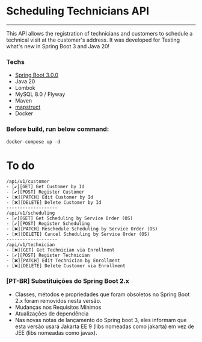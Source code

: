 # Scheduling Technicians API
------------------------
This API allows the registration of technicians and customers to schedule a technical
visit at the customer's address. It was developed for Testing what's new in Spring Boot 3 and Java 20!

### Techs
- [Spring Boot 3.0.0](https://github.com/spring-projects/spring-boot/wiki/Spring-Boot-3.0.0-M1-Release-Notes)
- Java 20
- Lombok
- MySQL 8.0 / Flyway
- Maven
- [mapstruct](https://mapstruct.org/)
- Docker

### Before build, run below command:
````shell
docker-compose up -d
````

# To do
```
/api/v1/customer
- [✔️][GET] Get Customer by Id
- [✔️][POST] Register Customer
- [❌][PATCH] Edit Customer by Id
- [❌][DELETE] Delete Customer by Id
-------------------
/api/v1/scheduling
- [✔️][GET] Get Scheduling by Service Order (OS)
- [✔️][POST] Register Scheduling
- [❌][PATCH] Reschedule Scheduling by Service Order (OS)
- [❌][DELETE] Cancel Scheduling by Service Order (OS)
-------------------
/api/v1/technician
- [❌][GET] Get Technician via Enrollment
- [✔️][POST] Register Technician
- [❌][PATCH] Edit Technician by Enrollment
- [❌][DELETE] Delete Customer via Enrollment

```

### [PT-BR] Substituições do Spring Boot 2.x
- Classes, métodos e propriedades que foram obsoletos no Spring Boot 2.x foram removidos nesta versão.
- Mudanças nos Requisitos Mínimos
- Atualizações de dependência
- Nas novas notas de lançamento do Spring boot 3, eles informam que esta versão usará Jakarta EE 9 (libs nomeadas como jakarta) em vez de JEE (libs nomeadas como javax).
